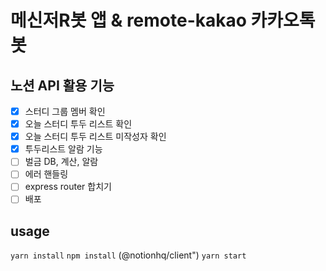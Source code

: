 # 메신저R봇 앱 & remote-kakao 카카오톡 봇

## 노션 API 활용 기능

- [x] 스터디 그룹 멤버 확인
- [x] 오늘 스터디 투두 리스트 확인
- [x] 오늘 스터디 투두 리스트 미작성자 확인
- [x] 투두리스트 알람 기능
- [ ] 벌금 DB, 계산, 알람
- [ ] 에러 핸들링
- [ ] express router 합치기
- [ ] 배포

## usage

`yarn install`
`npm install`
(@notionhq/client")
`yarn start`
